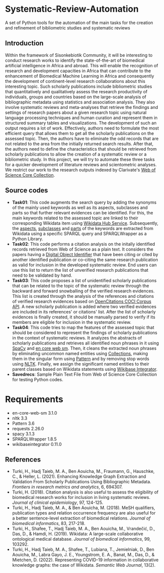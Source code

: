 # Systematic-Review-Automation
A set of Python tools for the automation of the main tasks for the creation and refinement of bibliometric studies and systematic reviews

## Introduction
Within the framework of Sisonkebiotik Community, it will be interesting to conduct research works to identify the state-of-the-art of biomedical artificial intelligence in Africa and abroad. This will enable the recognition of research and development capacities in Africa that can contribute to the enhancement of Biomedical Machine Learning in Africa and consequently the development of continent-level research collaborations about this interesting topic. Such scholarly publications include bibliometric studies that quantitatively and qualitatively assess the research productivity of individuals, groups and countries based on the large-scale analysis of bibliographic metadata using statistics and association analysis. They also involve systematic reviews and meta-analyses that retrieve the findings and settings of research papers about a given research topic using natural language processing techniques and human curation and represent them in structured summary tables and visualizations. The development of such an output requires a lot of work. Effectively, authors need to formulate the most efficient query that allows them to get all the scholarly publications on the assessed topic. Then, the authors have to eliminate the odd records that are not related to the area from the initially returned search results. After that, the authors need to define the characteristics that should be retrieved from scholarly publications to allow the creation of a systematic review or a bibliometric study. In this project, we will try to automate these three tasks for a quicker development of literature reviews and scientometric analyses. We restrict our work to the research outputs indexed by Clarivate's [Web of Science Core Collection](https://webofknowledge.com).

## Source codes
* **Task01**: This code augments the search query by adding the synonyms of the mainly used keywords as well as its aspects, subclasses and parts so that further relevant evidences can be identified. For this, the main keywords related to the assessed topic are linked to their corresponding Wikidata item using [Wikidata Hub Service](https://hub.toolforge.org). Subsequently, the [aspects](https://www.wikidata.org/wiki/Property:P1552), [subclasses](https://www.wikidata.org/wiki/Property:P279) and [parts](https://www.wikidata.org/wiki/Property:P361) of the keywords are extracted from Wikidata using a specific SPARQL query and SPARQLWrapper as a Python Library.
* **Task02**: This code performs a citation analysis on the initally identified records retrieved from Web of Science as a plain text. It considers the papers having a [Digital Object Identifier](https://www.doi.org/) that have been citing or cited by another identified publication or co-citing the same research publication as valid for inclusion in the developed systematic review. End users can use this list to return the list of unverified research publications that need to be validated by hand.
* **Task03**: This code proposes a list of unidentified scholarly publications that can be related to the topic of the systematic review through the backward and forward snowballing of the verified research evidences. This list is created through the analysis of the references and citations of verified research evidences based on [OpenCitations COCI Corpus API](https://opencitations.net/index/coci/api/v1#/metadata/{dois}). A new scholarly publication is added where two verified evidences are included in its references' or citations' list. After the list of scholarly evidences is finally created, it should be manually parsed to verify if its members are eligible for inclusion in the systematic review.
* **Task04**: This code tries to map the features of the assessed topic that should be considered to represent the findings of scholarly publications in the context of systematic reviews. It analyzes the abstracts of scholarly publications and retrieves all identified noun phrases in it using [SpaCy](https://spacy.io/) and [en core web sm](https://libraries.io/pypi/en-core-web-sm). Then, it cleans the extracted noun phrases by eliminating uncommon named entities using [Collections](https://docs.python.org/3/library/collections.html), making them in the singular form using [Pattern](https://github.com/clips/pattern) and by removing stop words using [NLTK](https://www.nltk.org/). Finally, we assign the significant named entities to their parent classes based on Wikidata statements using [Wikibase Integrator](https://github.com/LeMyst/WikibaseIntegrator). 
* **Savedrecs**: Sample Plain Text File from Web of Science Core Collection for testing Python codes.
# Requirements
* en-core-web-sm     3.1.0
* nltk               3.3
* Pattern            3.6
* requests           2.26.0
* spacy              3.1.3
* SPARQLWrapper      1.8.5
* wikibaseintegrator 0.11.0
## References
* Turki, H., Hadj Taieb, M. A., Ben Aouicha, M., Fraumann, G., Hauschke, C., & Heller, L. (2021). Enhancing Knowledge Graph Extraction and Validation From Scholarly Publications Using Bibliographic Metadata. *Frontiers in research metrics and analytics*, 6, 694307.
* Turki, H. (2018). Citation analysis is also useful to assess the eligibility of biomedical research works for inclusion in living systematic reviews. *Journal of clinical epidemiology*, 97, 124-125.
* Turki, H., Hadj Taieb, M. A., & Ben Aouicha, M. (2018). MeSH qualifiers, publication types and relation occurrence frequency are also useful for a better sentence-level extraction of biomedical relations. *Journal of biomedical informatics*, 83, 217-218.
* Turki, H., Shafee, T., Hadj Taieb, M. A., Ben Aouicha, M., Vrandečić, D., Das, D., & Hamdi, H. (2019). Wikidata: A large-scale collaborative ontological medical database. *Journal of biomedical informatics*, 99, 103292.
* Turki, H., Hadj Taieb, M. A., Shafee, T., Lubiana, T., Jemielniak, D., Ben Aouicha, M., Labra Gayo, J. E., Youngstrom, E. A., Banat, M., Das, D., & Mietchen, D. (2022). Representing COVID-19 information in collaborative knowledge graphs: the case of Wikidata. *Semantic Web Journal*, 13(2).
